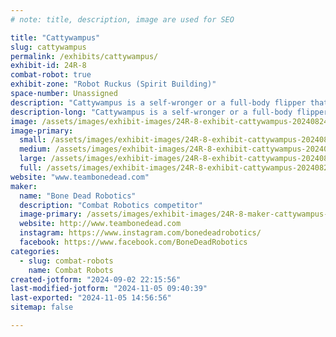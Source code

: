 ```yaml
---
# note: title, description, image are used for SEO

title: "Cattywampus"
slug: cattywampus
permalink: /exhibits/cattywampus/
exhibit-id: 24R-8
combat-robot: true
exhibit-zone: "Robot Ruckus (Spirit Building)"
space-number: Unassigned
description: "Cattywampus is a self-wronger or a full-body flipper that uses its jaws to death roll the opponent"
description-long: "Cattywampus is a self-wronger or a full-body flipper that uses its jaws to death roll the opponent"
image: /assets/images/exhibit-images/24R-8-exhibit-cattywampus-20240824-163221-large.jpg
image-primary: 
  small: /assets/images/exhibit-images/24R-8-exhibit-cattywampus-20240824-163221-small.jpg
  medium: /assets/images/exhibit-images/24R-8-exhibit-cattywampus-20240824-163221-medium.jpg
  large: /assets/images/exhibit-images/24R-8-exhibit-cattywampus-20240824-163221-large.jpg
  full: /assets/images/exhibit-images/24R-8-exhibit-cattywampus-20240824-163221-full.jpg
website: "www.teambonedead.com"
maker: 
  name: "Bone Dead Robotics"
  description: "Combat Robotics competitor"
  image-primary: /assets/images/exhibit-images/24R-8-maker-cattywampus-new-bdr-logo-medium.jpg
  website: http://www.teambonedead.com
  instagram: https://www.instagram.com/bonedeadrobotics/
  facebook: https://www.facebook.com/BoneDeadRobotics
categories: 
  - slug: combat-robots
    name: Combat Robots
created-jotform: "2024-09-02 22:15:56"
last-modified-jotform: "2024-11-05 09:40:39"
last-exported: "2024-11-05 14:56:56"
sitemap: false

---
```

